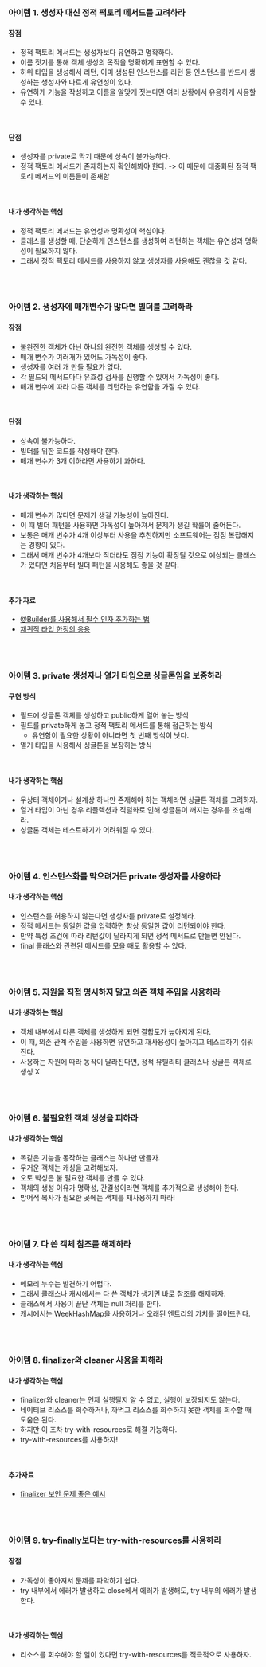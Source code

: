 ### 아이템 1. 생성자 대신 정적 팩토리 메서드를 고려하라

#### 장점
+ 정적 팩토리 메서드는 생성자보다 유연하고 명확하다.
+ 이름 짓기를 통해 객체 생성의 목적을 명확하게 표현할 수 있다.
+ 하위 타입을 생성해서 리턴, 이미 생성된 인스턴스를 리턴 등 인스턴스를 반드시 생성하는 생성자와 다르게 유연성이 있다.
+ 유연하게 기능을 작성하고 이름을 알맞게 짓는다면 여러 상황에서 유용하게 사용할 수 있다.

<br>

#### 단점
+ 생성자를 private로 막기 때문에 상속이 불가능하다.
+ 정적 팩토리 메서드가 존재하는지 확인해봐야 한다. -> 이 때문에 대중화된 정적 팩토리 메서드의 이름들이 존재함

<br>

#### 내가 생각하는 핵심
+ 정적 팩토리 메서드는 유연성과 명확성이 핵심이다. 
+ 클래스를 생성할 때, 단순하게 인스턴스를 생성하여 리턴하는 객체는 유연성과 명확성이 필요하지 않다.
+ 그래서 정적 팩토리 메서드를 사용하지 않고 생성자를 사용해도 괜찮을 것 같다.

<br><br>


### 아이템 2. 생성자에 매개변수가 많다면 빌더를 고려하라

#### 장점
+ 불완전한 객체가 아닌 하나의 완전한 객체를 생성할 수 있다.
+ 매개 변수가 여러개가 있어도 가독성이 좋다.
+ 생성자를 여러 개 만들 필요가 없다.
+ 각 필드의 메서드마다 유효성 검사를 진행할 수 있어서 가독성이 좋다.
+ 매개 변수에 따라 다른 객체를 리턴하는 유연함을 가질 수 있다.

<br>

#### 단점
+ 상속이 불가능하다.
+ 빌더를 위한 코드를 작성해야 한다.
+ 매개 변수가 3개 이하라면 사용하기 과하다. 

<br>

#### 내가 생각하는 핵심
+ 매개 변수가 많다면 문제가 생길 가능성이 높아진다.
+ 이 때 빌더 패턴을 사용하면 가독성이 높아져서 문제가 생길 확률이 줄어든다.
+ 보통은 매개 변수가 4개 이상부터 사용을 추천하지만 소프트웨어는 점점 복잡해지는 경향이 있다.
+ 그래서 매개 변수가 4개보다 작더라도 점점 기능이 확장될 것으로 예상되는 클래스가 있다면 처음부터 빌더 패턴을 사용해도 좋을 것 같다.

<br>

#### 추가 자료
+ [@Builder를 사용해서 필수 인자 추가하는 법](https://stackoverflow.com/questions/29885428/required-arguments-with-a-lombok-builder)
+ [재귀적 타입 한정의 응용](https://m.blog.naver.com/zxwnstn/221550689930)


<br><br>


### 아이템 3. private 생성자나 열거 타입으로 싱글톤임을 보증하라

#### 구현 방식
+ 필드에 싱글톤 객체를 생성하고 public하게 열어 놓는 방식
+ 필드를 private하게 놓고 정적 팩토리 메서드를 통해 접근하는 방식
    + 유연함이 필요한 상황이 아니라면 첫 번째 방식이 낫다.
+ 열거 타입을 사용해서 싱글톤을 보장하는 방식

<br>

#### 내가 생각하는 핵심
+ 무상태 객체이거나 설계상 하나만 존재해야 하는 객체라면 싱글톤 객체를 고려하자.
+ 열거 타입이 아닌 경우 리플렉션과 직렬화로 인해 싱글톤이 깨지는 경우를 조심해라.
+ 싱글톤 객체는 테스트하기가 어려워질 수 있다.

<br><br>


### 아이템 4. 인스턴스화를 막으려거든 private 생성자를 사용하라

#### 내가 생각하는 핵심
+ 인스턴스를 허용하지 않는다면 생성자를 private로 설정해라.
+ 정적 메서드는 동일한 값을 입력하면 항상 동일한 값이 리턴되어야 한다.
+ 만약 특정 조건에 따라 리턴값이 달라지게 되면 정적 메서드로 만들면 안된다.
+ final 클래스와 관련된 메서드를 모을 때도 활용할 수 있다.

<br><br>


### 아이템 5. 자원을 직접 명시하지 말고 의존 객체 주입을 사용하라

#### 내가 생각하는 핵심
+ 객체 내부에서 다른 객체를 생성하게 되면 결합도가 높아지게 된다.
+ 이 때, 의존 관계 주입을 사용하면 유연하고 재사용성이 높아지고 테스트하기 쉬워진다.
+ 사용하는 자원에 따라 동작이 달라진다면, 정적 유틸리티 클래스나 싱글톤 객체로 생성 X

<br><br>


### 아이템 6. 불필요한 객체 생성을 피하라

#### 내가 생각하는 핵심
+ 똑같은 기능을 동작하는 클래스는 하나만 만들자.
+ 무거운 객체는 캐싱을 고려해보자.
+ 오토 박싱은 불 필요한 객체를 만들 수 있다.
+ 객체의 생성 이유가 명확성, 간결성이라면 객체를 추가적으로 생성해야 한다.
+ 방어적 복사가 필요한 곳에는 객체를 재사용하지 마라!

<br><br>


### 아이템 7. 다 쓴 객체 참조를 해제하라

#### 내가 생각하는 핵심
+ 메모리 누수는 발견하기 어렵다.
+ 그래서 클래스나 캐시에서는 다 쓴 객체가 생기면 바로 참조를 해제하자.
+ 클래스에서 사용이 끝난 객체는 null 처리를 한다.
+ 캐시에서는 WeekHashMap을 사용하거나 오래된 엔트리의 가치를 떨어뜨린다.

<br><br>


### 아이템 8. finalizer와 cleaner 사용을 피해라

#### 내가 생각하는 핵심
+ finalizer와 cleaner는 언제 실행될지 알 수 없고, 실행이 보장되지도 않는다.
+ 네이티브 리소스를 회수하거나, 까먹고 리소스를 회수하지 못한 객체를 회수할 때 도움은 된다.
+ 하지만 이 조차 try-with-resources로 해결 가능하다.
+ try-with-resources를 사용하자!

<br>

#### 추가자료
+ [finalizer 보안 문제 좋은 예시](https://loosie.tistory.com/598)

<br><br>


### 아이템 9. try-finally보다는 try-with-resources를 사용하라

#### 장점
+ 가독성이 좋아져서 문제를 파악하기 쉽다.
+ try 내부에서 에러가 발생하고 close에서 에러가 발생해도, try 내부의 에러가 발생한다.

<br>

#### 내가 생각하는 핵심
+ 리소스를 회수해야 할 일이 있다면 try-with-resources를 적극적으로 사용하자.
